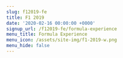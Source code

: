 ```yaml
---
slug: f12019-fe
title: F1 2019
date: '2020-02-16 00:00:00 +0000'
signup_url: /f12019-fe/formula-experience
menu_title: Formula Experience
menu_icon: /assets/site-img/f1-2019-w.png
menu_hide: false
---
```



